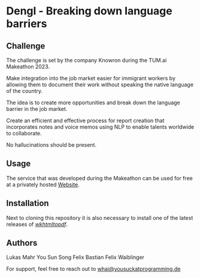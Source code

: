 # Dengl - Breaking down language barriers

## Challenge

The challenge is set by the company Knowron during the TUM.ai Makeathon 2023.

Make integration into the job market easier for immigrant workers by allowing them to document their work without speaking the native
language of the country.

The idea is to create more opportunities and break down the language barrier in the job market.

Create an efficient and effective process for report creation that incorporates notes and voice memos using NLP to enable talents worldwide to collaborate.

No hallucinations should be present.

## Usage

The service that was developed during the Makeathon can be used for free at a privately hosted [Website]().

## Installation

Next to cloning this repository it is also necessary to install one of the latest releases of [_wkhtmltopdf_](https://github.com/wkhtmltopdf/packaging/releases).

## Authors

Lukas Mahr
You Sun Song
Felix Bastian
Felix Waiblinger

For support, feel free to reach out to whai@yousuckatprogramming.de
